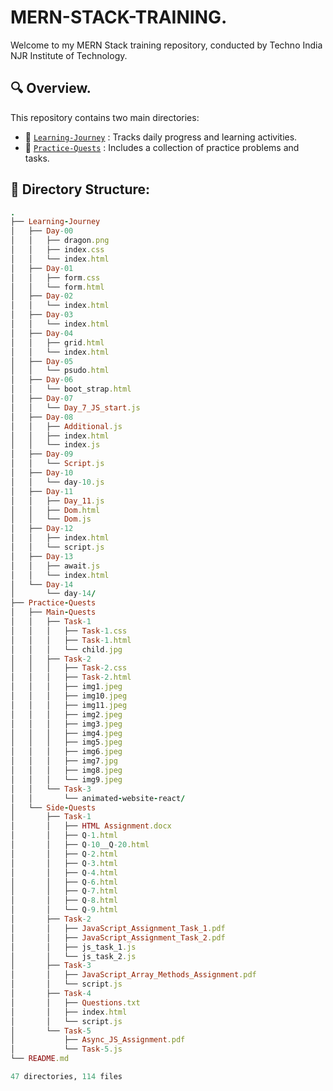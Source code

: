 # MERN-STACK-TRAINING. 

Welcome to my MERN Stack training repository, conducted by Techno India NJR Institute of Technology.

## 🔍 Overview. 

This repository contains two main directories: 

- 📂 [`Learning-Journey`](https://github.com/akash2061/MERN-STACK-TRAINING/tree/main/Learning-Journey) :  Tracks daily progress and learning activities.
- 📂 [`Practice-Quests`](https://github.com/akash2061/MERN-STACK-TRAINING/tree/main/Practice-Quests) :  Includes a collection of practice problems and tasks.

## 🌲 Directory Structure: 

```ruby
.
├── Learning-Journey
│   ├── Day-00
│   │   ├── dragon.png
│   │   ├── index.css
│   │   └── index.html
│   ├── Day-01
│   │   ├── form.css
│   │   └── form.html
│   ├── Day-02
│   │   └── index.html
│   ├── Day-03
│   │   └── index.html
│   ├── Day-04
│   │   ├── grid.html
│   │   └── index.html
│   ├── Day-05
│   │   └── psudo.html
│   ├── Day-06
│   │   └── boot_strap.html
│   ├── Day-07
│   │   └── Day_7_JS_start.js
│   ├── Day-08
│   │   ├── Additional.js
│   │   ├── index.html
│   │   └── index.js
│   ├── Day-09
│   │   └── Script.js
│   ├── Day-10
│   │   └── day-10.js
│   ├── Day-11
│   │   ├── Day_11.js
│   │   ├── Dom.html
│   │   └── Dom.js
│   ├── Day-12
│   │   ├── index.html
│   │   └── script.js
│   ├── Day-13
│   │   ├── await.js
│   │   └── index.html
│   └── Day-14
│       └── day-14/
├── Practice-Quests
│   ├── Main-Quests
│   │   ├── Task-1
│   │   │   ├── Task-1.css
│   │   │   ├── Task-1.html
│   │   │   └── child.jpg
│   │   ├── Task-2
│   │   │   ├── Task-2.css
│   │   │   ├── Task-2.html
│   │   │   ├── img1.jpeg
│   │   │   ├── img10.jpeg
│   │   │   ├── img11.jpeg
│   │   │   ├── img2.jpeg
│   │   │   ├── img3.jpeg
│   │   │   ├── img4.jpeg
│   │   │   ├── img5.jpeg
│   │   │   ├── img6.jpeg
│   │   │   ├── img7.jpg
│   │   │   ├── img8.jpeg
│   │   │   └── img9.jpeg
│   │   └── Task-3
│   │       └── animated-website-react/
│   └── Side-Quests
│       ├── Task-1
│       │   ├── HTML Assignment.docx
│       │   ├── Q-1.html
│       │   ├── Q-10__Q-20.html
│       │   ├── Q-2.html
│       │   ├── Q-3.html
│       │   ├── Q-4.html
│       │   ├── Q-6.html
│       │   ├── Q-7.html
│       │   ├── Q-8.html
│       │   └── Q-9.html
│       ├── Task-2
│       │   ├── JavaScript_Assignment_Task_1.pdf
│       │   ├── JavaScript_Assignment_Task_2.pdf
│       │   ├── js_task_1.js
│       │   └── js_task_2.js
│       ├── Task-3
│       │   ├── JavaScript_Array_Methods_Assignment.pdf
│       │   └── script.js
│       ├── Task-4
│       │   ├── Questions.txt
│       │   ├── index.html
│       │   └── script.js
│       └── Task-5
│           ├── Async_JS_Assignment.pdf
│           └── Task-5.js
└── README.md

47 directories, 114 files
```
